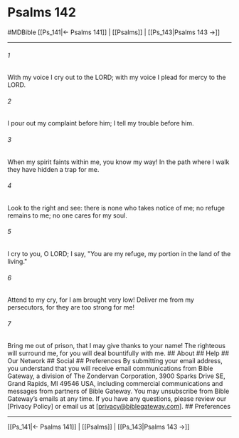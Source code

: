 # Psalms 142
#MDBible
[[Ps_141|← Psalms 141]] | [[Psalms]] | [[Ps_143|Psalms 143 →]]

***


###### 1 
With my voice I cry out to the LORD; with my voice I plead for mercy to the LORD. 

###### 2 
I pour out my complaint before him; I tell my trouble before him. 

###### 3 
When my spirit faints within me, you know my way! In the path where I walk they have hidden a trap for me. 

###### 4 
Look to the right and see: there is none who takes notice of me; no refuge remains to me; no one cares for my soul. 

###### 5 
I cry to you, O LORD; I say, "You are my refuge, my portion in the land of the living." 

###### 6 
Attend to my cry, for I am brought very low! Deliver me from my persecutors, for they are too strong for me! 

###### 7 
Bring me out of prison, that I may give thanks to your name! The righteous will surround me, for you will deal bountifully with me. ## About ## Help ## Our Network ## Social ## Preferences By submitting your email address, you understand that you will receive email communications from Bible Gateway, a division of The Zondervan Corporation, 3900 Sparks Drive SE, Grand Rapids, MI 49546 USA, including commercial communications and messages from partners of Bible Gateway. You may unsubscribe from Bible Gateway&rsquo;s emails at any time. If you have any questions, please review our [Privacy Policy] or email us at [privacy@biblegateway.com]. ## Preferences

***

[[Ps_141|← Psalms 141]] | [[Psalms]] | [[Ps_143|Psalms 143 →]]
